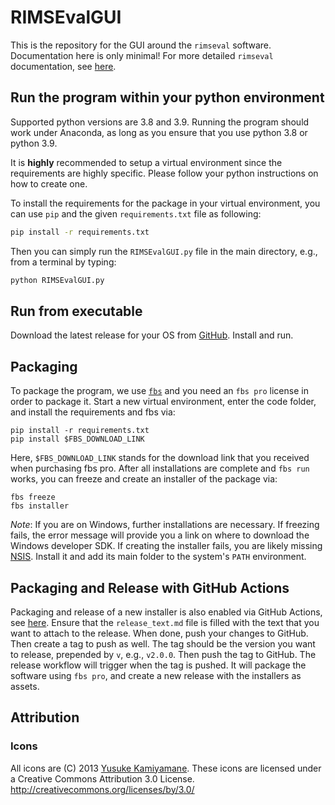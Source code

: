 # RIMSEvalGUI

This is the repository for the GUI around the `rimseval` software.
Documentation here is only minimal!
For more detailed `rimseval` documentation, 
see [here](https://rimseval.readthedocs.io/en/latest/).


## Run the program within your python environment

Supported python versions are 3.8 and 3.9.
Running the program should work under Anaconda,
as long as you ensure that you use python 3.8 or python 3.9.

It is **highly** recommended to setup a virtual environment 
since the requirements are highly specific.
Please follow your python instructions on how to create one.

To install the requirements for the package in your virtual environment,
you can use `pip` and the given `requirements.txt` file as following:

```bash
pip install -r requirements.txt
```

Then you can simply run the `RIMSEvalGUI.py` file in the main directory,
e.g., from a terminal by typing:

```bash
python RIMSEvalGUI.py
```

## Run from executable

Download the latest release for your OS
from [GitHub](https://github.com/RIMS-Code/RIMSEvalGUI/releases).
Install and run.

## Packaging

To package the program, we use [`fbs`](https://build-system.fman.io) 
and you need an `fbs pro` license in order to package it.
Start a new virtual environment, enter the code folder, 
and install the requirements and fbs via:

```
pip install -r requirements.txt
pip install $FBS_DOWNLOAD_LINK
```

Here, `$FBS_DOWNLOAD_LINK` stands for the download link
that you received when purchasing fbs pro.
After all installations are complete and `fbs run` works, 
you can freeze and create an installer of the package via:

```
fbs freeze
fbs installer
```

*Note*: If you are on Windows,
further installations are necessary. 
If freezing fails, the error message
will provide you a link on where to download the Windows developer SDK.
If creating the installer fails,
you are likely missing [NSIS](https://nsis.sourceforge.io/Main_Page).
Install it and add its main folder to the system's `PATH` environment.

## Packaging and Release with GitHub Actions

Packaging and release of a new installer is also enabled
via GitHub Actions, see 
[here](https://github.com/trappitsch/fbs-release-github-actions).
Ensure that the `release_text.md` file is filled with the text
that you want to attach to the release.
When done, push your changes to GitHub.
Then create a tag to push as well. 
The tag should be the version you want to release, 
prepended by `v`, e.g., `v2.0.0`. 
Then push the tag to GitHub.
The release workflow will trigger when the tag is pushed.
It will package the software using `fbs pro`,
and create a new release with the installers as assets.

## Attribution

### Icons

All icons are (C) 2013 [Yusuke Kamiyamane](https://p.yusukekamiyamane.com/).
These icons are licensed under a Creative Commons
Attribution 3.0 License.
<http://creativecommons.org/licenses/by/3.0/>
